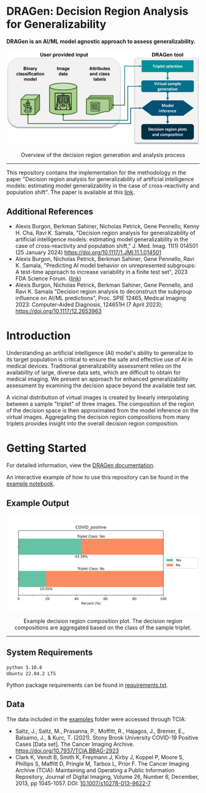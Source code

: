 # DRAGen: Decision Region Analysis for Generalizability 

**DRAGen is an AI/ML model agnostic approach to assess generalizability.**

<picture>
  <source media=(max-width: 799px)" srcset="docs/flowchart_vertical.png" />
  <source media=(min-width: 800px)" srcset="docs/flowchart.png" />
  <img src="docs/flowchart.png" />
</picture>

<p style="text-align: center;"> Overview of the decision region generation and analysis process  </p>

---

This repository contains the implementation for the methodology in the paper "Decision region analysis for generalizability of artificial intelligence models: estimating model generalizability in the case of cross-reactivity and population shift". The paper is available at this [link](https://doi.org/10.1117/1.JMI.11.1.014501).

## Additional References
- Alexis Burgon, Berkman Sahiner, Nicholas Petrick, Gene Pennello, Kenny H. Cha, Ravi K. Samala, "Decision region analysis for generalizability of artificial intelligence models: estimating model generalizability in the case of cross-reactivity and population shift," J. Med. Imag. 11(1) 014501 (25 January 2024) https://doi.org/10.1117/1.JMI.11.1.014501
- Alexis Burgon, Nicholas Petrick, Berkman Sahiner, Gene Pennello, Ravi K. Samala, "Predicting AI model behavior on unrepresented subgroups: A test-time approach to increase variability in a finite test set", 2023 FDA Science Forum. ([link](https://www.fda.gov/science-research/fda-science-forum/predicting-ai-model-behavior-unrepresented-subgroups-test-time-approach-increase-variability-finite))
- Alexis Burgon, Nicholas Petrick, Berkman Sahiner, Gene Pennello, and Ravi K. Samala "Decision region analysis to deconstruct the subgroup influence on AI/ML predictions", Proc. SPIE 12465, Medical Imaging 2023: Computer-Aided Diagnosis, 124651H (7 April 2023); https://doi.org/10.1117/12.2653963


<!---
# Citation
To cite our work:

    A. Burgon, N. Petrick, B. Sahiner, G. Pennello, R. K. Samala, “Decision region analysis to deconstruct the subgroup influence on AI/ML predictions”, Proc. of SPIE, 12465, 124651H (2023). doi.org/10.1117/12.2653963

## Bibtex citation
```
    @inproceedings{burgon2023decision,
  title={Decision region analysis to deconstruct the subgroup influence on AI/ML predictions},
  author={Burgon, Alexis and Petrick, Nicholas and Sahiner, Berkman and Pennello, Gene and Samala, Ravi K},
  booktitle={Society of Photo-Optical Instrumentation Engineers (SPIE) Conference Series},
  volume={12465},
  pages={124651H},
  year={2023}
}
```
-->
# Introduction
Understanding an artificial intelligence (AI) model's ability to generalize to its target population is critical to ensure the safe and effective use of AI in medical devices. Traditional generalizability assessment relies on the availability of large, diverse data sets, which are difficult to obtain for medical imaging. We present an approach for enhanced generalizability assessment by examining the decision space beyond the available test set.

A vicinal distribution of virtual images is created by linearly interpolating between a sample "triplet" of three images. The composition of the region of the decision space is then approximated from the model inference on the virtual images. Aggregating the decision region compositions from many triplets provides insight into the overall decision region composition. 

# Getting Started
For detailed information, view the [DRAGen documentation](https://didsr.github.io/DRAGen/).

An interactive example of how to use this repository can be found in the [example notebook](https://github.com/DIDSR/RST_Decision_Region_Analysis/blob/main/examples/example_implementation.ipynb).

## Example Output
![Example Output](examples/example_composition_plot.png)

<p style="text-align: center;">  Example decision region composition plot. The decision region compositions are aggregated based on the class of the sample triplet. </p>

---

## System Requirements
```
python 3.10.6
Ubuntu 22.04.2 LTS
```
Python package requirements can be found in [requirements.txt](requirements.txt).

## Data
The data included in the [examples](examples/) folder were accessed through TCIA:
- Saltz, J., Saltz, M., Prasanna, P., Moffitt, R., Hajagos, J., Bremer, E., Balsamo, J., & Kurc, T. (2021). Stony Brook University COVID-19 Positive Cases [Data set]. The Cancer Imaging Archive. https://doi.org/10.7937/TCIA.BBAG-2923
- Clark K, Vendt B, Smith K, Freymann J, Kirby J, Koppel P, Moore S, Phillips S, Maffitt D, Pringle M, Tarbox L, Prior F. The Cancer Imaging Archive (TCIA): Maintaining and Operating a Public Information Repository, Journal of Digital Imaging, Volume 26, Number 6, December, 2013, pp 1045-1057. DOI: [10.1007/s10278-013-9622-7](https://doi.org/10.1007/s10278-013-9622-7)
  
